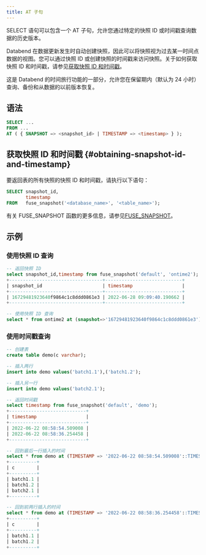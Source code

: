 ```yaml
---
title: AT 子句
---
```


SELECT 语句可以包含一个 AT 子句，允许您通过特定的快照 ID 或时间戳查询数据的历史版本。

Databend 在数据更新发生时自动创建快照，因此可以将快照视为过去某一时间点数据的视图。您可以通过快照 ID 或创建快照的时间戳来访问快照。关于如何获取快照 ID 和时间戳，请参见[获取快照 ID 和时间戳](#obtaining-snapshot-id-and-timestamp)。

这是 Databend 的时间旅行功能的一部分，允许您在保留期内（默认为 24 小时）查询、备份和从数据的以前版本恢复。

## 语法

```sql
SELECT ...
FROM ...
AT ( { SNAPSHOT => <snapshot_id> | TIMESTAMP => <timestamp> } );
```

## 获取快照 ID 和时间戳 {#obtaining-snapshot-id-and-timestamp}

要返回表的所有快照的快照 ID 和时间戳，请执行以下语句：

```sql
SELECT snapshot_id,
       timestamp
FROM   fuse_snapshot('<database_name>', '<table_name>');
```

有关 FUSE_SNAPSHOT 函数的更多信息，请参见[FUSE_SNAPSHOT](../../20-sql-functions/16-system-functions/fuse_snapshot.md)。

## 示例

### 使用快照 ID 查询

```sql
-- 返回快照 ID
select snapshot_id,timestamp from fuse_snapshot('default', 'ontime2');
+----------------------------------+----------------------------+
| snapshot_id                      | timestamp                  |
+----------------------------------+----------------------------+
| 16729481923640f9864c1c8ddd0861e3 | 2022-06-28 09:09:40.190662 |
+----------------------------------+----------------------------+

-- 使用快照 ID 查询
select * from ontime2 at (snapshot=>'16729481923640f9864c1c8ddd0861e3');
```

### 使用时间戳查询

```sql
-- 创建表
create table demo(c varchar);

-- 插入两行
insert into demo values('batch1.1'),('batch1.2');

-- 插入另一行
insert into demo values('batch2.1');

-- 返回时间戳
select timestamp from fuse_snapshot('default', 'demo');
+----------------------------+
| timestamp                  |
+----------------------------+
| 2022-06-22 08:58:54.509008 |
| 2022-06-22 08:58:36.254458 |
+----------------------------+

-- 回到最后一行插入的时间
select * from demo at (TIMESTAMP => '2022-06-22 08:58:54.509008'::TIMESTAMP);
+----------+
| c        |
+----------+
| batch1.1 |
| batch1.2 |
| batch2.1 |
+----------+

-- 回到前两行插入的时间
select * from demo at (TIMESTAMP => '2022-06-22 08:58:36.254458'::TIMESTAMP);
+----------+
| c        |
+----------+
| batch1.1 |
| batch1.2 |
+----------+
```
